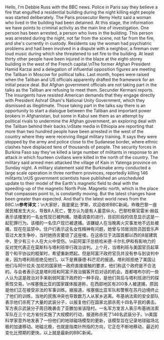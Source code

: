 Hello, I'm Debbie Russ with the BBC news. Police in Paris say they believe a fire that engulfed a residential building during the night killing eight people was started deliberately. The Paris prosecutor Remy Heitz said a woman who lived in the building had been detained. At this stage, the information we have points to criminal activity as the main line of investigation. One person has been arrested, a person who lives in the building. This person was arrested during the night, not far from the scene, not far from the fire, and she's currently in custody. Residents say the woman had psychiatric problems and had been involved in a dispute with a neighbor, a fireman over loud music during which she threatened to set fire to the building. At least thirty other people have been injured in the blaze at the eight-storey building in the west of the French capital.\nThe former Afghan President Hamid Karzai and a delegation of influential opposition figures are meeting the Taliban in Moscow for political talks. Last month, hopes were raised when the Taliban and US officials apparently drafted the framework for an initial peace deal. But Afghan government officials are not taking part in the talks as the Taliban are refusing to meet them. Secunder Kermani reports. The insurgents have resisted American demands that they engage directly with President Ashraf Ghani's National Unity Government, which they dismissed as illegitimate. Those taking part in the talks say there is an opportunity to start a dialogue between the Taliban and important power brokers in Afghanistan, but some in Kabul see them as an attempt by political rivals to undermine the Afghan government, an exploring deal with the Taliban behind their backs.\nState media in Ethiopia are reporting that more than two hundred people have been arrested in the west of the country where they were receiving illegal military training. It says they were stopped by the army and police close to the Sudanese border, where ethnic clashes have displaced tens of thousands of people. The security forces in Burkina Faso say they've killed a large number of militants in response to an attack in which fourteen civilians were killed in the north of the country. The military said armed men attacked the village of Kain in Yatenga province on Sunday night. A military statement said the Burkinabe army conducted a large scale operation in three northern provinces, reportedly killing 146 militants.\nUS government scientists have published an unscheduled update to their model of the Earth's magnetic field to deal with the speeding-up of the magnetic North Pole. Magnetic north, which is the place that compasses point to, is constantly moving. But the latest changes have been greater than expected. And that's the latest world news from the BBC.\n**参考译文：**\n大家好，我是黛比·罗斯，欢迎收听BBC新闻。昨晚巴黎一座居民楼发生大火，导致8人死亡，警方认为是有人蓄意纵火。巴黎检察官雷米·赫兹表示该楼里的一名女性现已被拘捕。随着调查的进行，目前阶段的信息显示这是一起犯罪行为。该楼的一名住户现已被逮捕。该嫌疑人在当晚离火灾事发地不远处被捕，现在在监禁中。住户们表示这名女性精神有问题，她曾与邻居消防员因音乐声音过大发生争吵，当时她扬言要烧了这座楼。在这栋位于法国首都以西的8层建筑中，至少有三十人在大火中受伤。\n前阿富汗总统哈米德·卡尔扎伊和有影响力的反对党代表正在莫斯科与塔利班举行政治谈判。上个月，当塔利班与美国官员起草首个和平协议的框架时，希望重新燃起。但是阿富汗政府官员并没有参与到谈判中来，因为塔利班拒绝见他们。以下是赛康德·科芒尼的报道。塔利班拒绝了美国让他们与阿什拉夫·加尼的国家统一政府直接接触的要求，他们称这个政府是不合法的。与会者表示这是塔利班和阿富汗政治掮客开启对话的机会。首都喀布尔的一些人认为这是政治对手来削弱阿富汗政府的一种手段，是他们背后与塔利班进行的探索性交易。\n埃塞俄比亚的国家媒体报道称，在西部地区有200多人被逮捕，原因是他们正在接受非法的军事训练。据报道，埃塞俄比亚军队和警察在苏丹边境终止了他们的训练，当地的民族冲突也导致数万人从家乡逃离。布基纳法索的安全部队表示他们杀死了大量的武装分子，以报复他们在国家北部杀死十四名平民的袭击。军方表示武装分子周日晚袭击了亚滕加省该隐村。一名军方发言人表示布基纳法索军队在三个北方省份实施了大规模的行动，报道称杀死了146名武装分子。\n美国科学家意外地发表了一份他们的地球磁场模型的更新，该模型旨在记录地球磁场北极的加速移动。地磁北极，也就是指南针所指的方向，它正在不断地移动，最近的变化比预期的更快。以上就是最新的BBC新闻。
        